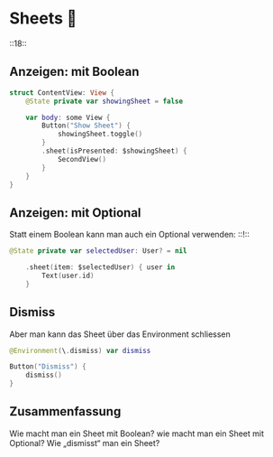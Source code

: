 # Sheets 📃
::18::

## Anzeigen: mit Boolean
```swift
struct ContentView: View {
    @State private var showingSheet = false

    var body: some View {
        Button("Show Sheet") {
            showingSheet.toggle()
        }
        .sheet(isPresented: $showingSheet) {
            SecondView()
        }
    }
}
```

## Anzeigen: mit Optional

Statt einem Boolean kann man auch ein Optional verwenden: ::!::

```swift
@State private var selectedUser: User? = nil
```

```swift
    .sheet(item: $selectedUser) { user in
        Text(user.id)
    }
```

## Dismiss

Aber man kann das Sheet über das Environment schliessen

```swift
@Environment(\.dismiss) var dismiss
```

```swift
Button("Dismiss") {
    dismiss()
}
```

## Zusammenfassung
Wie macht man ein Sheet mit Boolean?
wie macht man ein Sheet mit Optional?
Wie „dismisst“ man ein Sheet?